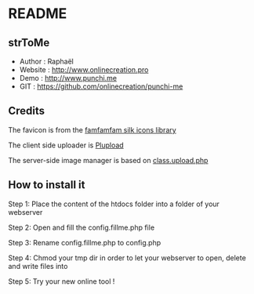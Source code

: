 README
======

strToMe
-------
* Author :    Raphaël
* Website :   http://www.onlinecreation.pro
* Demo :      http://www.punchi.me
* GIT :       https://github.com/onlinecreation/punchi-me

Credits
-------

The favicon is from the [famfamfam silk icons library](http://www.famfamfam.com/lab/icons/silk/)

The client side uploader is [Plupload](http://www.plupload.com/)

The server-side image manager is based on [class.upload.php](http://www.verot.net/php_class_upload.htm)

How to install it
-----------------
    
Step 1: Place the content of the htdocs folder into a folder of your webserver
    
Step 2: Open and fill the config.fillme.php file
    
Step 3: Rename config.fillme.php to config.php
    
Step 4: Chmod your tmp dir in order to let your webserver to open, delete and write files into

Step 5: Try your new online tool !
